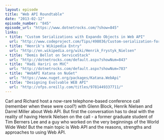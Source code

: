 ```yaml
---
layout: episode
title: "Web API Roundtable"
date: "2013-02-12"
episode_number: "845"
episode_url: "https://www.dotnetrocks.com/?show=845"
links:
- title: "Custom Serializations with Expando Objects in Web API"
  url: "http://www.codeproject.com/Tips/498036/Custom-serialization-for-ExpandoObjects-in-ASP-NET"
- title: "Henrik's Wikipedia Entry"
  url: "http://en.wikipedia.org/wiki/Henrik_Frystyk_Nielsen"
- title: "Demis Bellot on ServiceStack"
  url: "http://dotnetrocks.com/default.aspx?showNum=843"
- title: "Hadi Hariri on MVC"
  url: "http://dotnetrocks.com/default.aspx?showNum=783"
- title: "WebAPI Katana on NuGet"
  url: "https://www.nuget.org/packages/Katana.WebApi"
- title: "Designing Evolvable WEB API"
  url: "http://ofps.oreilly.com/titles/9781449337711/"
---
```


Carl and Richard host a now-rare telephone-based conference call (remember when these were cool?) with Glenn Block, Henrik Nielsen and Darrel Miller about Web API. But first the conversation has to deal with the reality of having Henrik Nielsen on the call - a former graduate student of Tim Berners Lee and a guy who worked on the very beginnings of the World Wide Web! But the main topic is Web API and the reasons, strengths and approaches to using Web API.
